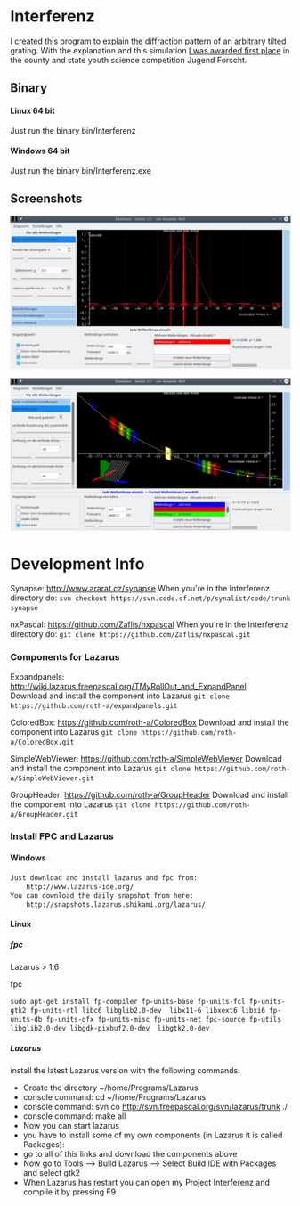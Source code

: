 # Interferenz

I created this program to explain the diffraction pattern of an arbitrary tilted grating. With the explanation and this simulation [I was awarded first place](http://www.jugend-forscht.de/projektdatenbank/simulation-der-interferenzbilder-am-n-fach-spalt.html) in the county and state youth science competition Jugend Forscht.

## Binary

#### Linux 64 bit
Just run the binary bin/Interferenz

#### Windows 64 bit
Just run the binary bin/Interferenz.exe 


## Screenshots

![](screenshot.jpg)

![](screenshot2.png)

# Development  Info

Synapse:  http://www.ararat.cz/synapse
  When you're in the Interferenz directory do:
  `svn checkout https://svn.code.sf.net/p/synalist/code/trunk synapse`

nxPascal:  https://github.com/Zaflis/nxpascal
  When you're in the Interferenz directory do:
  `git clone https://github.com/Zaflis/nxpascal.git`

### Components for Lazarus

Expandpanels:   http://wiki.lazarus.freepascal.org/TMyRollOut_and_ExpandPanel  
  Download and install the component into Lazarus
  `git clone https://github.com/roth-a/expandpanels.git`

ColoredBox:  https://github.com/roth-a/ColoredBox  Download and install the component into Lazarus
  `git clone https://github.com/roth-a/ColoredBox.git`

SimpleWebViewer: https://github.com/roth-a/SimpleWebViewer Download and install the component into Lazarus
  `git clone https://github.com/roth-a/SimpleWebViewer.git`
      
GroupHeader:  https://github.com/roth-a/GroupHeader    Download and install the component into Lazarus
  `git clone https://github.com/roth-a/GroupHeader.git`


### Install FPC and Lazarus 

#### Windows 
	Just download and install lazarus and fpc from:
		http://www.lazarus-ide.org/
	You can download the daily snapshot from here:
		http://snapshots.lazarus.shikami.org/lazarus/

#### Linux 

##### fpc

Lazarus  > 1.6

fpc

```
sudo apt-get install fp-compiler fp-units-base fp-units-fcl fp-units-gtk2 fp-units-rtl libc6 libglib2.0-dev  libx11-6 libxext6 libxi6 fp-units-db fp-units-gfx fp-units-misc fp-units-net fpc-source fp-utils libglib2.0-dev libgdk-pixbuf2.0-dev  libgtk2.0-dev 
```


##### Lazarus

install the latest Lazarus version with the following commands:

* Create the directory ~/home/Programs/Lazarus
* console command: cd ~/home/Programs/Lazarus
* console command: svn co http://svn.freepascal.org/svn/lazarus/trunk ./
* console command: make all
* Now you can start lazarus
* you have to install some of my own components (in Lazarus it is called Packages):
* go to all of this links and download the components above 
* Now go to Tools --> Build Lazarus --> Select Build IDE with Packages and select gtk2 
* When Lazarus has restart you can open my Project Interferenz and compile it by pressing F9

	
